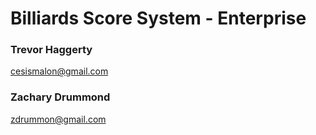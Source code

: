  # Billiards Score System - Enterprise
 
 ### Trevor Haggerty 
 cesismalon@gmail.com
 
 ### Zachary Drummond 
 zdrummon@gmail.com 


